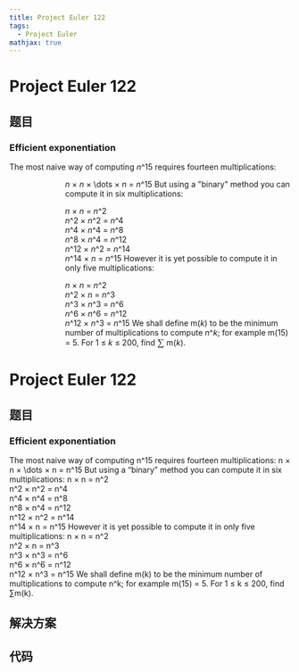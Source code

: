```yaml
---
title: Project Euler 122
tags:
  - Project Euler
mathjax: true
---
```

<escape><!-- more --></escape>
    
# Project Euler 122
## 题目
### Efficient exponentiation

The most naive way of computing <i>n</i>^15 requires fourteen multiplications:
<p style="margin-left:100px;"><i>n</i> × <i>n</i> × \dots × <i>n</i> = <i>n</i>^15
But using a "binary" method you can compute it in six multiplications:
<p style="margin-left:100px;"><i>n</i> × <i>n</i> = <i>n</i>^2<br /><i>n</i>^2 × <i>n</i>^2 = <i>n</i>^4<br /><i>n</i>^4 × <i>n</i>^4 = <i>n</i>^8<br /><i>n</i>^8 × <i>n</i>^4 = <i>n</i>^12<br /><i>n</i>^12 × <i>n</i>^2 = <i>n</i>^14<br /><i>n</i>^14 × <i>n</i> = <i>n</i>^15
However it is yet possible to compute it in only five multiplications:
<p style="margin-left:100px;"><i>n</i> × <i>n</i> = <i>n</i>^2<br /><i>n</i>^2 × <i>n</i> = <i>n</i>^3<br /><i>n</i>^3 × <i>n</i>^3 = <i>n</i>^6<br /><i>n</i>^6 × <i>n</i>^6 = <i>n</i>^12<br /><i>n</i>^12 × <i>n</i>^3 = <i>n</i>^15
We shall define m(<i>k</i>) to be the minimum number of multiplications to compute <i>n</i>^<i>k</i>; for example m(15) = 5.
For 1 ≤ <i>k</i> ≤ 200, find <span style="font-family:'times new roman';font-size:13pt;">∑</span> m(<i>k</i>).



# Project Euler 122
## 题目
### Efficient exponentiation
The most naive way of computing n^15 requires fourteen multiplications:
n × n × \dots × n = n^15
But using a “binary” method you can compute it in six multiplications:
n × n = n^2<br>n^2 × n^2 = n^4<br>n^4 × n^4 = n^8<br>n^8 × n^4 = n^12<br>n^12 × n^2 = n^14<br>n^14 × n = n^15
However it is yet possible to compute it in only five multiplications:
n × n = n^2<br>n^2 × n = n^3<br>n^3 × n^3 = n^6<br>n^6 × n^6 = n^12<br>n^12 × n^3 = n^15
We shall define m(k) to be the minimum number of multiplications to compute n^k; for example m(15) = 5.
For 1 ≤ k ≤ 200, find ∑m(k).


## 解决方案


## 代码


